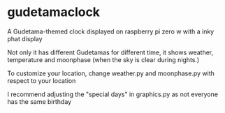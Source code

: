 # gudetamaclock

A Gudetama-themed clock displayed on raspberry pi zero w with a inky phat display

Not only it has different Gudetamas for different time, it shows weather, temperature and moonphase (when the sky is clear during nights.)

To customize your location, change weather.py and moonphase.py with respect to your location

I recommend adjusting the "special days" in graphics.py as not everyone has the same birthday
